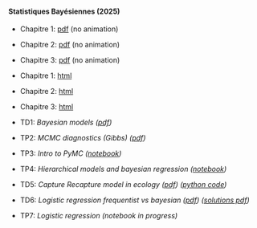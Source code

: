 #### Statistiques Bayésiennes (2025)
- Chapitre 1: [pdf](media/teaching/SB/SB-ch1.pdf) (no animation)
- Chapitre 2:  [pdf](media/teaching/SB/SB-ch2.pdf) (no animation)
- Chapitre 3:  [pdf](media/teaching/SB/SB-ch3.pdf) (no animation)
- Chapitre 1: [html](media/teaching/SB/SB-ch1/index.html)
- Chapitre 2: [html](media/teaching/SB/SB-ch2/index.html)
- Chapitre 3: [html](media/teaching/SB/SB-ch3/index.html)

- TD1: _Bayesian models ([pdf](media/teaching/SB/td1_modele_bayesien.pdf))_
- TP2: _MCMC diagnostics (Gibbs) ([pdf](media/teaching/SB/td2_mcmc_diagnostics.pdf))_
- TP3: _Intro to PyMC ([notebook](media/teaching/SB/td3_intro_pymc.ipynb))_
- TP4: _Hierarchical models and bayesian regression ([notebook](media/teaching/SB/hierarchical_model.ipynb))_
- TD5: _Capture Recapture model in ecology ([pdf](media/teaching/SB/td5_capture.pdf))_ _([python code](media/teaching/SB/capture_recapture_v1.py))_
- TD6: _Logistic regression frequentist vs bayesian ([pdf](media/teaching/SB/td6.pdf)) ([solutions pdf](media/teaching/SB/td6_solutions.pdf.pdf))_
- TP7: _Logistic regression (notebook in progress)_
